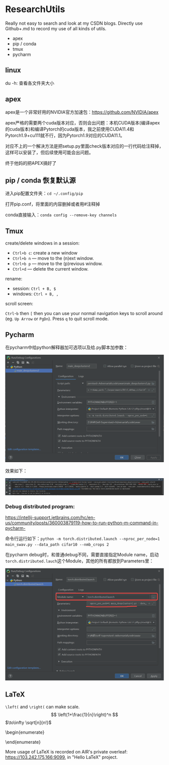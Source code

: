 # ResearchUtils

Really not easy to search and look at my CSDN blogs. Directly use Github+.md to record my use of all kinds of utils.

* apex
* pip / conda
* tmux
* pycharm

## linux

du -h: 查看各文件夹大小

## apex

apex是一个非常好用的NVIDIA官方加速包：https://github.com/NVIDIA/apex

apex严格的需要两个cuda版本对应，否则会出问题：本机CUDA版本(编译apex的cuda版本)和编译Pytorch的cuda版本，我之前使用CUDA11.4和Pytorch1.9+cu111就不行，因为Pytorch1.9对应的CUDA11.1。

对应不上的一个解决方法是把setup.py里面check版本对应的一行代码给注释掉，这样可以安装了，但后续使用可能会出问题。

终于他妈的把APEX搞好了

## pip / conda 恢复默认源

进入pip配置文件夹：`cd ~/.config/pip`

打开pip.conf，将里面的内容删掉或者用#注释掉

conda直接输入：`conda config --remove-key channels`

## Tmux

create/delete windows in a session:

* `Ctrl+b c`: create a new window
* `Ctrl+b n` — move to the (n)ext window.
* `Ctrl+b p` — move to the (p)revious window.
* `Ctrl+d` — delete the current window.

rename:

* session: `Ctrl + B, $`
* windows: `Ctrl + B, ,`

scroll screen:

`Ctrl`-`b` then `[` then you can use your normal navigation keys to scroll around (eg. `Up Arrow` or `PgDn`). Press `q` to quit scroll mode.

## Pycharm

在pycharm中给python解释器加可选项以及给.py脚本加参数：

![image-20211023102638480](README.assets/image-20211023102638480.png)

效果如下：

![image-20211023103016798](README.assets/image-20211023103016798.png)

### Debug distributed program:

https://intellij-support.jetbrains.com/hc/en-us/community/posts/360003879119-how-to-run-python-m-command-in-pycharm-

命令行运行如下：`python -m torch.distributed.launch --nproc_per_node=1 main_swav.py --data_path cifar10 --nmb_crops 2`

在pycharm debug时，和普通debug不同，需要直接指定Module name，启动`torch.distributed.lauch`这个Module，其他的所有都放到Parameters里：

![image-20211023170826140](README.assets/image-20211023170826140.png)

## LaTeX

`\left(` and `\right(` can make scale. 
$$
\left(1+\frac{1}{n}\right)^n
$$
$\to\infty \sqrt[n]{n!}$

\begin{enumerate}

\end{enumerate}

More usage of LaTeX is recorded on AIR's private overleaf: https://103.242.175.166:9099, in "Hello LaTeX" project.